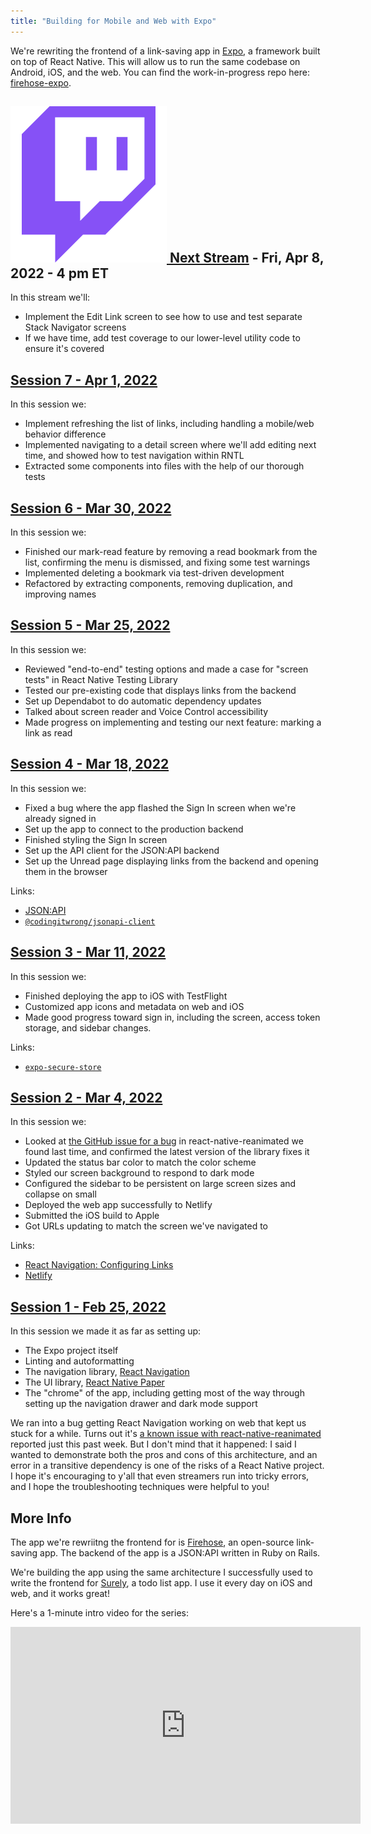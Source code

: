```yaml
---
title: "Building for Mobile and Web with Expo"
---
```


We're rewriting the frontend of a link-saving app in [Expo](https://expo.dev/), a framework built on top of React Native. This will allow us to run the same codebase on Android, iOS, and the web. You can find the work-in-progress repo here: [firehose-expo](https://github.com/CodingItWrong/firehose-expo).

<h2>
  <a href="https://www.twitch.tv/codingitwrong">
    <img src="/img/logos/twitch.png" alt="Twitch logo" class="stream-logo" />
    Next Stream</a> - Fri, Apr 8, 2022 - 4 pm ET
</h2>

In this stream we'll:

- Implement the Edit Link screen to see how to use and test separate Stack Navigator screens
- If we have time, add test coverage to our lower-level utility code to ensure it's covered

## [Session 7 - Apr 1, 2022](https://www.youtube.com/watch?v=rQ6zNXlAYHs&list=PLXXnezSEtvNPlwbFvG3NzJAW5ikYsG2Lh&index=7)

In this session we:

- Implement refreshing the list of links, including handling a mobile/web behavior difference
- Implemented navigating to a detail screen where we'll add editing next time, and showed how to test navigation within RNTL
- Extracted some components into files with the help of our thorough tests

## [Session 6 - Mar 30, 2022](https://www.youtube.com/watch?v=xCcZJ7bQFQA&list=PLXXnezSEtvNPlwbFvG3NzJAW5ikYsG2Lh&index=6)

In this session we:

- Finished our mark-read feature by removing a read bookmark from the list, confirming the menu is dismissed, and fixing some test warnings
- Implemented deleting a bookmark via test-driven development
- Refactored by extracting components, removing duplication, and improving names

## [Session 5 - Mar 25, 2022](https://www.youtube.com/watch?v=wln9_z9LEfU&list=PLXXnezSEtvNPlwbFvG3NzJAW5ikYsG2Lh&index=5)

In this session we:

- Reviewed "end-to-end" testing options and made a case for "screen tests" in React Native Testing Library
- Tested our pre-existing code that displays links from the backend
- Set up Dependabot to do automatic dependency updates
- Talked about screen reader and Voice Control accessibility
- Made progress on implementing and testing our next feature: marking a link as read

## [Session 4 - Mar 18, 2022](https://www.youtube.com/watch?v=qVIAcX7GG0Y&list=PLXXnezSEtvNPlwbFvG3NzJAW5ikYsG2Lh&index=4)

In this session we:

- Fixed a bug where the app flashed the Sign In screen when we're already signed in
- Set up the app to connect to the production backend
- Finished styling the Sign In screen
- Set up the API client for the JSON:API backend
- Set up the Unread page displaying links from the backend and opening them in the browser

Links:

- [JSON:API](https://jsonapi.org)
- [`@codingitwrong/jsonapi-client`](https://github.com/codingitwrong/jsonapi-client#readme)

## [Session 3 - Mar 11, 2022](https://www.youtube.com/watch?v=BNHXwHAec18&list=PLXXnezSEtvNPlwbFvG3NzJAW5ikYsG2Lh&index=3)

In this session we:

- Finished deploying the app to iOS with TestFlight
- Customized app icons and metadata on web and iOS
- Made good progress toward sign in, including the screen, access token storage, and sidebar changes.

Links:

- [`expo-secure-store`](https://docs.expo.dev/versions/latest/sdk/securestore/)

## [Session 2 - Mar 4, 2022](https://www.youtube.com/watch?v=utW8qME38mQ&list=PLXXnezSEtvNPlwbFvG3NzJAW5ikYsG2Lh&index=2)

In this session we:

- Looked at [the GitHub issue for a bug](https://github.com/software-mansion/react-native-reanimated/issues/3026) in react-native-reanimated we found last time, and confirmed the latest version of the library fixes it
- Updated the status bar color to match the color scheme
- Styled our screen background to respond to dark mode
- Configured the sidebar to be persistent on large screen sizes and collapse on small
- Deployed the web app successfully to Netlify
- Submitted the iOS build to Apple
- Got URLs updating to match the screen we've navigated to

Links:

- [React Navigation: Configuring Links](https://reactnavigation.org/docs/configuring-links)
- [Netlify](https://www.netlify.com)

## [Session 1 - Feb 25, 2022](https://www.youtube.com/watch?v=VSZEfQx-byg&list=PLXXnezSEtvNPlwbFvG3NzJAW5ikYsG2Lh)

In this session we made it as far as setting up:

- The Expo project itself
- Linting and autoformatting
- The navigation library, [React Navigation](https://reactnavigation.org/)
- The UI library, [React Native Paper](https://reactnativepaper.com/)
- The "chrome" of the app, including getting most of the way through setting up the navigation drawer and dark mode support

We ran into a bug getting React Navigation working on web that kept us stuck for a while. Turns out it's [a known issue with react-native-reanimated](https://github.com/software-mansion/react-native-reanimated/issues/3026) reported just this past week. But I don't mind that it happened: I said I wanted to demonstrate both the pros and cons of this architecture, and an error in a transitive dependency is one of the risks of a React Native project. I hope it's encouraging to y'all that even streamers run into tricky errors, and I hope the troubleshooting techniques were helpful to you!

## More Info

The app we're rewriitng the frontend for is [Firehose](https://github.com/CodingItWrong/firehose-api), an open-source link-saving app. The backend of the app is a JSON:API written in Ruby on Rails.

We're building the app using the same architecture I successfully used to write the frontend for [Surely](https://surelytodo.com), a todo list app. I use it every day on iOS and web, and it works great!

Here's a 1-minute intro video for the series:

<iframe width="560" height="315" src="https://www.youtube-nocookie.com/embed/UNGFDVrGQtk" title="YouTube video player" frameborder="0" allow="accelerometer; autoplay; clipboard-write; encrypted-media; gyroscope; picture-in-picture" allowfullscreen></iframe>